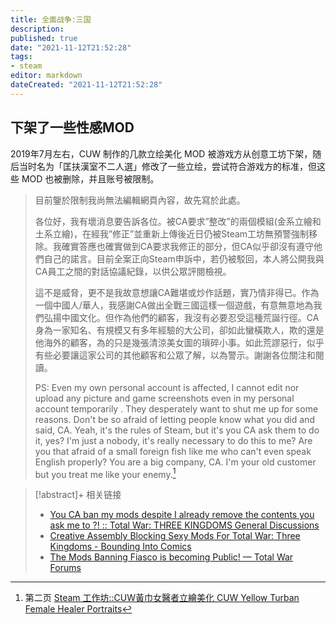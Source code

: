 ```yaml
---
title: 全面战争:三国
description:
published: true
date: "2021-11-12T21:52:28"
tags:
- steam
editor: markdown
dateCreated: "2021-11-12T21:52:28"
---
```


## 下架了一些性感MOD

2019年7月左右，CUW 制作的几款立绘美化 MOD 被游戏方从创意工坊下架，随后当时名为「匡扶漢室不二人選」修改了一些立绘，尝试符合游戏方的标准，但这些 MOD 也被删除，并且账号被限制。

> 目前鑒於限制我尚無法編輯網頁內容，故先寫於此處。  
>
> 各位好，我有壞消息要告訴各位。被CA要求”整改”的兩個模組(金系立繪和土系立繪)，在經我”修正”並重新上傳後近日仍被Steam工坊無預警強制移除。我確實答應也確實做到CA要求我修正的部分，但CA似乎卻沒有遵守他們自己的諾言。目前全案正向Steam申訴中，若仍被駁回，本人將公開我與CA員工之間的對話協議紀錄，以供公眾評閱檢視。
>
> 這不是威脅，更不是我故意想讓CA難堪或炒作話題，實乃情非得已。作為一個中國人/華人，我感謝CA做出全戰三國這樣一個遊戲，有意無意地為我們弘揚中國文化。但作為他們的顧客，我沒有必要忍受這種荒誕行徑。CA身為一家知名、有規模又有多年經驗的大公司，卻如此蠻橫欺人，欺的還是他海外的顧客，為的只是幾張清涼美女圖的瑣碎小事。如此荒謬惡行，似乎有些必要讓這家公司的其他顧客和公眾了解，以為警示。謝謝各位關注和閱讀。
>
> PS: Even my own personal account is affected, I cannot edit nor upload any picture and game screenshots even in my personal account temporarily . They desperately want to shut me up for some reasons. Don't be so afraid of letting people know what you did and said, CA. Yeah, it's the rules of Steam, but it's you CA ask them to do it, yes? I'm just a nobody, it's really necessary to do this to me? Are you that afraid of a small foreign fish like me who can't even speak English properly? You are a big company, CA. I'm your old customer but you treat me like your enemy.[^71021]

[^71021]: 第二页 [Steam 工作坊::CUW黃巾女醫者立繪美化 CUW Yellow Turban Female Healer Portraits](https://web.archive.org/web/20230915031710/https://steamcommunity.com/sharedfiles/filedetails/?id=1791710216&searchtext=female+commander&ctp=2)

> [!abstract]+ 相关链接
> + [You CA ban my mods despite I already remove the contents you ask me to ?! :: Total War: THREE KINGDOMS General Discussions](https://web.archive.org/web/20201112005603/https://steamcommunity.com/app/779340/discussions/0/1640916564830161760/)
> + [Creative Assembly Blocking Sexy Mods For Total War: Three Kingdoms - Bounding Into Comics](https://archive.md/scSB3 "https://boundingintocomics.com/2019/07/11/creative-assembly-blocking-sexy-mods-for-total-war-three-kingdoms/")
> + [The Mods Banning Fiasco is becoming Public! — Total War Forums](https://web.archive.org/web/20190715181738/https://forums.totalwar.com/discussion/247152/the-mods-banning-fiasco-is-becoming-public)
